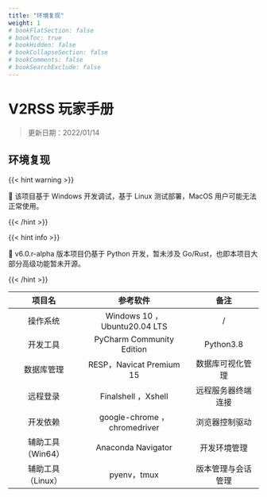 ```yaml
---
title: "环境复现"
weight: 1
# bookFlatSection: false
# bookToc: true
# bookHidden: false
# bookCollapseSection: false
# bookComments: false
# bookSearchExclude: false
---
```


# V2RSS 玩家手册

> 更新日期：2022/01/14
>

## 环境复现

{{< hint warning >}}

📌 该项目基于 Windows 开发调试，基于 Linux 测试部署，MacOS 用户可能无法正常使用。

{{< /hint  >}}

{{< hint info >}}

📌 v6.0.r-alpha 版本项目仍基于 Python 开发，暂未涉及 Go/Rust，也即本项目大部分高级功能暂未开源。

{{< /hint  >}}

|      项目名       |           参考软件            |        备注        |
| :---------------: | :---------------------------: | :----------------: |
|     操作系统      | Windows 10 ，Ubuntu20.04 LTS  |         /          |
|     开发工具      |  PyCharm  Community Edition   |     Python3.8      |
|    数据库管理     |   RESP，Navicat Premium 15    |  数据库可视化管理  |
|     远程登录      |      Finalshell ，Xshell      | 远程服务器终端连接 |
|     开发依赖      | google-chrome ， chromedriver |   浏览器控制驱动   |
| 辅助工具（Win64） |      Anaconda Navigator       |    开发环境管理    |
| 辅助工具（Linux） |          pyenv，tmux          | 版本管理与会话管理 |

